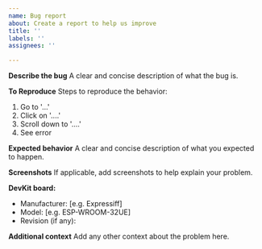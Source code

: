 ```yaml
---
name: Bug report
about: Create a report to help us improve
title: ''
labels: ''
assignees: ''

---
```


**Describe the bug**
A clear and concise description of what the bug is.

**To Reproduce**
Steps to reproduce the behavior:
1. Go to '...'
2. Click on '....'
3. Scroll down to '....'
4. See error

**Expected behavior**
A clear and concise description of what you expected to happen.

**Screenshots**
If applicable, add screenshots to help explain your problem.

**DevKit board:**
 - Manufacturer: [e.g. Expressiff]
 - Model: [e.g. ESP-WROOM-32UE]
 - Revision (if any):

**Additional context**
Add any other context about the problem here.
